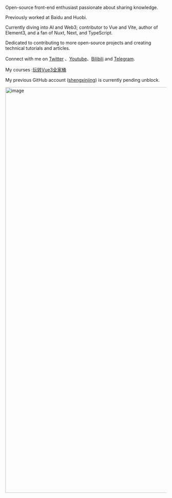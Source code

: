 Open-source front-end enthusiast passionate about sharing knowledge.

Previously worked at Baidu and Huobi.

Currently diving into AI and Web3; contributor to Vue and Vite, author of Element3, and a fan of Nuxt, Next, and TypeScript.

Dedicated to contributing to more open-source projects and creating technical tutorials and articles.

Connect with me on [Twitter](https://x.com/shengxj1) 、[Youtube](https://www.youtube.com/@shengxj)、[Bilibili](https://space.bilibili.com/26995758?) and [Telegram](https://t.me/shengxj).

My courses :[玩转Vue3全家桶](https://time.geekbang.org/column/intro/100094401)

My previous GitHub account ([shengxinjing](https://github.com/shengxinjing)) is currently pending unblock.

<img width="1263" alt="image" src="https://github.com/user-attachments/assets/d54e986c-990e-4ceb-b341-f00c78db6a19">

<!--
**shengxj1/shengxj1** is a ✨ _special_ ✨ repository because its `README.md` (this file) appears on your GitHub profile.

Here are some ideas to get you started:

- 🔭 I’m currently working on ...
- 🌱 I’m currently learning ...
- 👯 I’m looking to collaborate on ...
- 🤔 I’m looking for help with ...
- 💬 Ask me about ...
- 📫 How to reach me: ...
- 😄 Pronouns: ...
- ⚡ Fun fact: ...
-->
